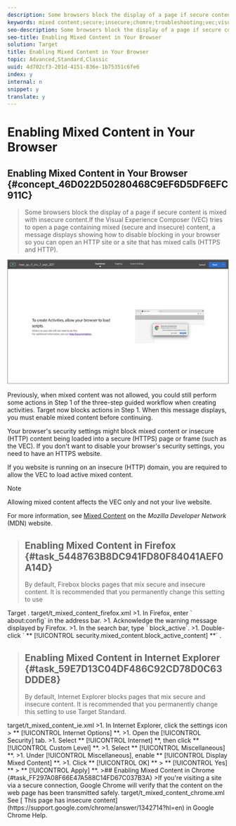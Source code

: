 ```yaml
---
description: Some browsers block the display of a page if secure content is mixed with insecure content.
keywords: mixed content;secure;insecure;chomre;troubleshooting;vec;visual experience composer;unsecure
seo-description: Some browsers block the display of a page if secure content is mixed with insecure content.
seo-title: Enabling Mixed Content in Your Browser
solution: Target
title: Enabling Mixed Content in Your Browser
topic: Advanced,Standard,Classic
uuid: 4d702cf3-201d-4151-836e-1b75351c6fe6
index: y
internal: n
snippet: y
translate: y
---
```


# Enabling Mixed Content in Your Browser

## Enabling Mixed Content in Your Browser {#concept_46D022D50280468C9EF6D5DF6EFC911C}
>Some browsers block the display of a page if secure content is mixed with insecure content.If the Visual Experience Composer (VEC) tries to open a page containing mixed (secure and insecure) content, a message displays showing how to disable blocking in your browser so you can open an HTTP site or a site that has mixed calls (HTTPS and HTTP). 

![](../../assets/mixed_content_warning.gif) 

Previously, when mixed content was not allowed, you could still perform some actions in Step 1 of the three-step guided workflow when creating activities. Target now blocks actions in Step 1. When this message displays, you must enable mixed content before continuing. 

Your browser's security settings might block mixed content or insecure (HTTP) content being loaded into a secure (HTTPS) page or frame (such as the VEC). If you don't want to disable your browser's security settings, you need to have an HTTPS website. 

If you website is running on an insecure (HTTP) domain, you are required to allow the VEC to load active mixed content. 


>[!NOTE]
>
>Allowing mixed content affects the VEC only and not your live website.



For more information, see [ Mixed Content](https://developer.mozilla.org/en-US/docs/Web/Security/Mixed_content) on the *Mozilla Developer Network* (MDN) website. 
>## Enabling Mixed Content in Firefox {#task_5448763B8DC941FD80F84041AEF0A14D}
>By default, Firebox blocks pages that mix secure and insecure content. It is recommended that you permanently change this setting to use 
<keyword>
  Target
</keyword>. 
<draft-comment>
  target/t_mixed_content_firefox.xml 
</draft-comment>
>1. In Firefox, enter ` about:config` in the address bar.
>1. Acknowledge the warning message displayed by Firefox.
>1. In the search bar, type ` block_active`.
>1. Double-click ` ** [!UICONTROL  security.mixed_content.block_active_content] **` .

>## Enabling Mixed Content in Internet Explorer {#task_59E7D13C04DF486C92CD78D0C63DDDE8}
>By default, Internet Explorer blocks pages that mix secure and insecure content. It is recommended that you permanently change this setting to use Target Standard. 
<draft-comment>
  target/t_mixed_content_ie.xml 
</draft-comment>
>1. In Internet Explorer, click the settings icon > ** [!UICONTROL  Internet Options] **.
>1. Open the [!UICONTROL  Security] tab.
>1. Select ** [!UICONTROL  Internet] **, then click ** [!UICONTROL  Custom Level] **.
>1. Select ** [!UICONTROL  Miscellaneous] **.
>1. Under [!UICONTROL  Miscellaneous], enable ** [!UICONTROL  Display Mixed Content] **.
>1. Click ** [!UICONTROL  OK] ** > ** [!UICONTROL  Yes] ** > ** [!UICONTROL  Apply] **.
>## Enabling Mixed Content in Chrome {#task_FF297A08F66E47A588C14FD67C037B3A}
>If you're visiting a site via a secure connection, Google Chrome will verify that the content on the web page has been transmitted safely. 
<draft-comment>
  target/t_mixed_content_chrome.xml 
</draft-comment>See [ This page has insecure content](https://support.google.com/chrome/answer/1342714?hl=en) in Google Chrome Help. 
